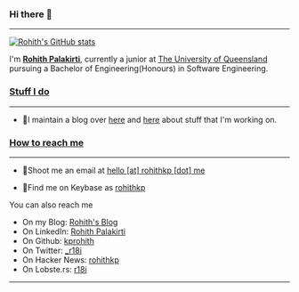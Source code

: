 ### Hi there 👋
---
<!--
**kprohith/kprohith** is a ✨ _special_ ✨ repository because its `README.md` (this file) appears on your GitHub profile.

Here are some ideas to get you started:
-->
[![Rohith's GitHub stats](https://github-readme-stats.vercel.app/api?username=kprohith&count_private=true&show_icons=true&theme=tokyonight)](https://github.com/kprohith/kprohith)


I'm [**Rohith Palakirti**](http://www.rohithkp.me/), currently a junior at [The University of Queensland](https://www.uq.edu.au) pursuing a Bachelor of Engineering(Honours) in Software Engineering.
### [Stuff I do](#stuff-i-do)

---

- 📃I maintain a blog over [here](https://blog.rohithkp.me) and [here](https://r18i.me) about stuff that I'm working on.

### [How to reach me](#how-to-reach-me)

---

- 📧Shoot me an email at [hello [at] rohithkp [dot] me](mailto:hello@rohithkp.me)

- 🔑Find me on Keybase as [rohithkp](https://keybase.io/rohithkp)

 You can also reach me

- On my Blog: [Rohith's Blog](https://blog.rohithkp.me/)
- On LinkedIn: [Rohith Palakirti](https://linkedin.com/in/rohith-kp)
- On Github: [kprohith](https://github.com/kprohith)
- On Twitter: [_r18i](https://twitter.com/_r18i)
- On Hacker News: [rohithkp](https://news.ycombinator.com/user?id=rohithkp)
- On Lobste.rs: [r18i](https://lobste.rs/u/r18i)


---

 
